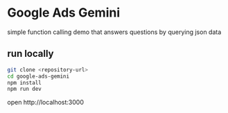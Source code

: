# Google Ads Gemini

simple function calling demo that answers questions by querying json data

## run locally

```bash
git clone <repository-url>
cd google-ads-gemini
npm install
npm run dev
```

open http://localhost:3000
